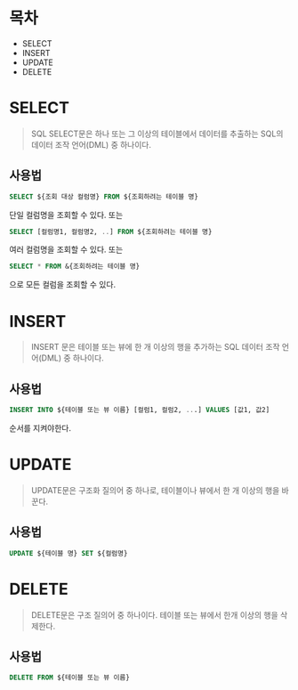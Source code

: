 # 목차

* SELECT
* INSERT
* UPDATE
* DELETE

# SELECT

> SQL SELECT문은 하나 또는 그 이상의 테이블에서 데이터를 추출하는 SQL의 데이터 조작 언어(DML) 중 하나이다.

## 사용법

```sql
SELECT ${조회 대상 컬럼명} FROM ${조회하려는 테이블 명}
```
단일 컬럼명을 조회할 수 있다.
또는

```sql
SELECT [컬럼명1, 컬럼명2, ..] FROM ${조회하려는 테이블 명}
```

여러 컬럼명을 조회할 수 있다.
또는

```sql
SELECT * FROM &{조회하려는 테이블 명}
```

으로 모든 컬럼을 조회할 수 있다.


# INSERT
> INSERT 문은 테이블 또는 뷰에 한 개 이상의 행을 추가하는 SQL 데이터 조작 언어(DML) 중 하나이다.

## 사용법

```sql
INSERT INTO ${테이블 또는 뷰 이름} [컬럼1, 컬럼2, ...] VALUES [값1, 값2]
```

순서를 지켜야한다.

# UPDATE

> UPDATE문은 구조화 질의어 중 하나로, 테이블이나 뷰에서 한 개 이상의 행을 바꾼다.

## 사용법
```sql
UPDATE ${테이블 명} SET ${컬럼명}
```

# DELETE
> DELETE문은 구조 질의어 중 하나이다. 테이블 또는 뷰에서 한개 이상의 행을 삭제한다.

## 사용법

```sql
DELETE FROM ${테이블 또는 뷰 이름}
```




